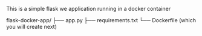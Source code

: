 This is a simple flask we application running in a docker container

flask-docker-app/
    ├── app.py
    ├── requirements.txt
    └── Dockerfile (which you will create next)

